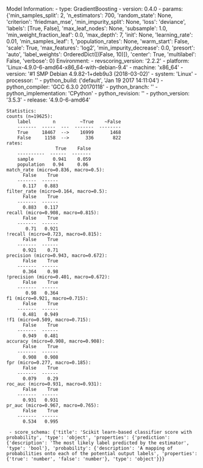 Model Information:
	 - type: GradientBoosting
	 - version: 0.4.0
	 - params: {'min_samples_split': 2, 'n_estimators': 700, 'random_state': None, 'criterion': 'friedman_mse', 'min_impurity_split': None, 'loss': 'deviance', 'labels': [True, False], 'max_leaf_nodes': None, 'subsample': 1.0, 'min_weight_fraction_leaf': 0.0, 'max_depth': 7, 'init': None, 'learning_rate': 0.01, 'min_samples_leaf': 1, 'population_rates': None, 'warm_start': False, 'scale': True, 'max_features': 'log2', 'min_impurity_decrease': 0.0, 'presort': 'auto', 'label_weights': OrderedDict([(False, 10)]), 'center': True, 'multilabel': False, 'verbose': 0}
	Environment:
	 - revscoring_version: '2.2.2'
	 - platform: 'Linux-4.9.0-6-amd64-x86_64-with-debian-9.4'
	 - machine: 'x86_64'
	 - version: '#1 SMP Debian 4.9.82-1+deb9u3 (2018-03-02)'
	 - system: 'Linux'
	 - processor: ''
	 - python_build: ('default', 'Jan 19 2017 14:11:04')
	 - python_compiler: 'GCC 6.3.0 20170118'
	 - python_branch: ''
	 - python_implementation: 'CPython'
	 - python_revision: ''
	 - python_version: '3.5.3'
	 - release: '4.9.0-6-amd64'
	
	Statistics:
	counts (n=19625):
		label        n         ~True    ~False
		-------  -----  ---  -------  --------
		True     18467  -->    16999      1468
		False     1158  -->      336       822
	rates:
		              True    False
		----------  ------  -------
		sample       0.941    0.059
		population   0.94     0.06
	match_rate (micro=0.836, macro=0.5):
		  False    True
		-------  ------
		  0.117   0.883
	filter_rate (micro=0.164, macro=0.5):
		  False    True
		-------  ------
		  0.883   0.117
	recall (micro=0.908, macro=0.815):
		  False    True
		-------  ------
		   0.71   0.921
	!recall (micro=0.723, macro=0.815):
		  False    True
		-------  ------
		  0.921    0.71
	precision (micro=0.943, macro=0.672):
		  False    True
		-------  ------
		  0.364    0.98
	!precision (micro=0.401, macro=0.672):
		  False    True
		-------  ------
		   0.98   0.364
	f1 (micro=0.921, macro=0.715):
		  False    True
		-------  ------
		  0.481   0.949
	!f1 (micro=0.509, macro=0.715):
		  False    True
		-------  ------
		  0.949   0.481
	accuracy (micro=0.908, macro=0.908):
		  False    True
		-------  ------
		  0.908   0.908
	fpr (micro=0.277, macro=0.185):
		  False    True
		-------  ------
		  0.079    0.29
	roc_auc (micro=0.931, macro=0.931):
		  False    True
		-------  ------
		  0.931   0.931
	pr_auc (micro=0.967, macro=0.765):
		  False    True
		-------  ------
		  0.534   0.995
	
	 - score_schema: {'title': 'Scikit learn-based classifier score with probability', 'type': 'object', 'properties': {'prediction': {'description': 'The most likely label predicted by the estimator', 'type': 'bool'}, 'probability': {'description': 'A mapping of probabilities onto each of the potential output labels', 'properties': {'true': 'number', 'false': 'number'}, 'type': 'object'}}}

